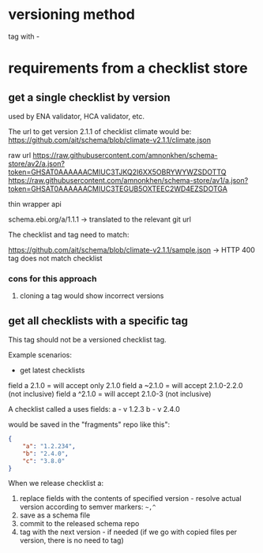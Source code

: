 # versioning method

tag with _<checklist-id>_-_<version>_

# requirements from a checklist store

## get a single checklist by version

used by ENA validator, HCA validator, etc.

The url to get version 2.1.1 of checklist climate would be:
https://github.com/ait/schema/blob/climate-v2.1.1/climate.json

raw url
https://raw.githubusercontent.com/amnonkhen/schema-store/av2/a.json?token=GHSAT0AAAAAACMIUC3TJKQ2I6XX5OBRYWYWZSDOTTQ
https://raw.githubusercontent.com/amnonkhen/schema-store/av1/a.json?token=GHSAT0AAAAAACMIUC3TEGUB5OXTEEC2WD4EZSDOTGA

thin wrapper api

schema.ebi.org/a/1.1.1 -> translated to the relevant git url

The checklist and tag need to match:

https://github.com/ait/schema/blob/climate-v2.1.1/sample.json
-> HTTP 400
tag does not match checklist

### cons for this approach
1. cloning a tag would show incorrect versions 

## get all checklists with a specific tag
This tag should not be a versioned checklist tag.

Example scenarios: 
- get latest checklists

field a 2.1.0 = will accept only 2.1.0
field a ~2.1.0 = will accept 2.1.0-2.2.0 (not inclusive)
field a ^2.1.0 = will accept 2.1.0-3 (not inclusive)


A checklist called a
uses fields:
a - v 1.2.3
b - v 2.4.0

would be saved in the "fragments" repo like this":
```json
{
    "a": "1.2.234",
    "b": "2.4.0",
    "c": "3.8.0"
}
```

When we release checklist a:
1. replace fields with the contents of specified version - resolve actual version according to semver markers: `~,^`
3. save as a schema file
4. commit to the released schema repo
5. tag with the next version - if needed (if we go with copied files per version, there is no need to tag)


